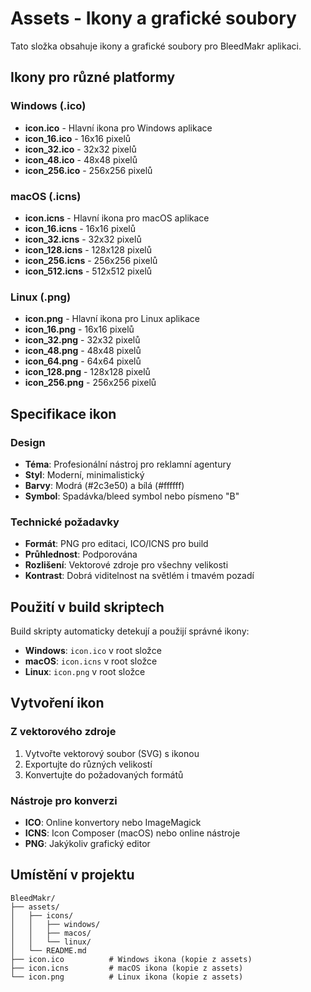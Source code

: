 # Assets - Ikony a grafické soubory

Tato složka obsahuje ikony a grafické soubory pro BleedMakr aplikaci.

## Ikony pro různé platformy

### Windows (.ico)
- **icon.ico** - Hlavní ikona pro Windows aplikace
- **icon_16.ico** - 16x16 pixelů
- **icon_32.ico** - 32x32 pixelů  
- **icon_48.ico** - 48x48 pixelů
- **icon_256.ico** - 256x256 pixelů

### macOS (.icns)
- **icon.icns** - Hlavní ikona pro macOS aplikace
- **icon_16.icns** - 16x16 pixelů
- **icon_32.icns** - 32x32 pixelů
- **icon_128.icns** - 128x128 pixelů
- **icon_256.icns** - 256x256 pixelů
- **icon_512.icns** - 512x512 pixelů

### Linux (.png)
- **icon.png** - Hlavní ikona pro Linux aplikace
- **icon_16.png** - 16x16 pixelů
- **icon_32.png** - 32x32 pixelů
- **icon_48.png** - 48x48 pixelů
- **icon_64.png** - 64x64 pixelů
- **icon_128.png** - 128x128 pixelů
- **icon_256.png** - 256x256 pixelů

## Specifikace ikon

### Design
- **Téma**: Profesionální nástroj pro reklamní agentury
- **Styl**: Moderní, minimalistický
- **Barvy**: Modrá (#2c3e50) a bílá (#ffffff)
- **Symbol**: Spadávka/bleed symbol nebo písmeno "B"

### Technické požadavky
- **Formát**: PNG pro editaci, ICO/ICNS pro build
- **Průhlednost**: Podporována
- **Rozlišení**: Vektorové zdroje pro všechny velikosti
- **Kontrast**: Dobrá viditelnost na světlém i tmavém pozadí

## Použití v build skriptech

Build skripty automaticky detekují a použijí správné ikony:

- **Windows**: `icon.ico` v root složce
- **macOS**: `icon.icns` v root složce  
- **Linux**: `icon.png` v root složce

## Vytvoření ikon

### Z vektorového zdroje
1. Vytvořte vektorový soubor (SVG) s ikonou
2. Exportujte do různých velikostí
3. Konvertujte do požadovaných formátů

### Nástroje pro konverzi
- **ICO**: Online konvertory nebo ImageMagick
- **ICNS**: Icon Composer (macOS) nebo online nástroje
- **PNG**: Jakýkoliv grafický editor

## Umístění v projektu

```
BleedMakr/
├── assets/
│   ├── icons/
│   │   ├── windows/
│   │   ├── macos/
│   │   └── linux/
│   └── README.md
├── icon.ico          # Windows ikona (kopie z assets)
├── icon.icns         # macOS ikona (kopie z assets)
└── icon.png          # Linux ikona (kopie z assets)
``` 